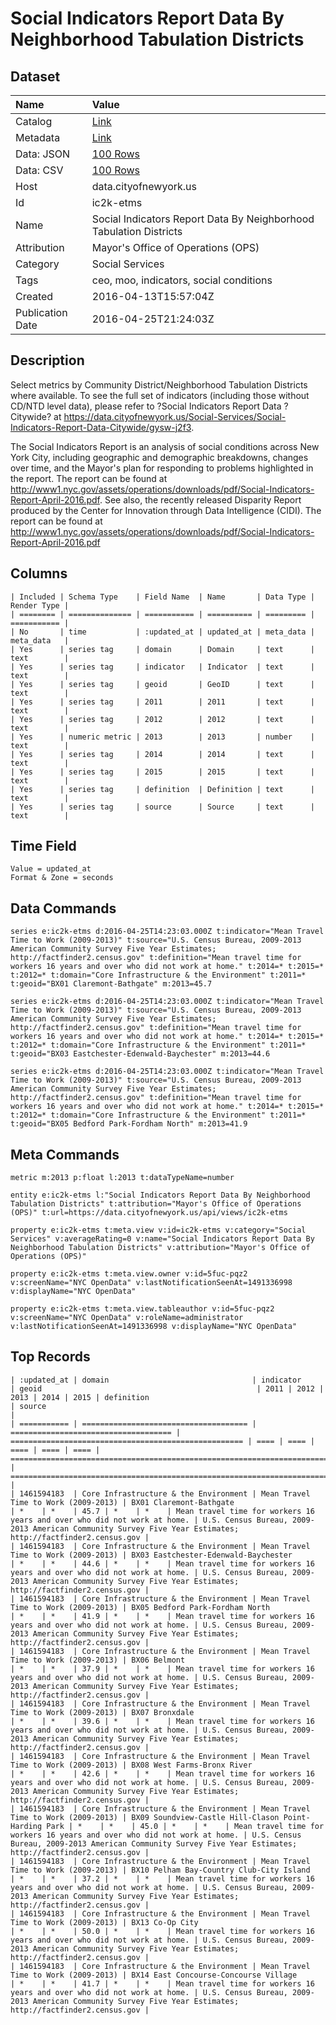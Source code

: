 # Social Indicators Report Data By Neighborhood Tabulation Districts

## Dataset

| Name | Value |
| :--- | :---- |
| Catalog | [Link](https://catalog.data.gov/dataset/social-indicators-report-data-by-neighborhood-tabulation-districts) |
| Metadata | [Link](https://data.cityofnewyork.us/api/views/ic2k-etms) |
| Data: JSON | [100 Rows](https://data.cityofnewyork.us/api/views/ic2k-etms/rows.json?max_rows=100) |
| Data: CSV | [100 Rows](https://data.cityofnewyork.us/api/views/ic2k-etms/rows.csv?max_rows=100) |
| Host | data.cityofnewyork.us |
| Id | ic2k-etms |
| Name | Social Indicators Report Data By Neighborhood Tabulation Districts |
| Attribution | Mayor's Office of Operations (OPS) |
| Category | Social Services |
| Tags | ceo, moo, indicators, social conditions |
| Created | 2016-04-13T15:57:04Z |
| Publication Date | 2016-04-25T21:24:03Z |

## Description

Select metrics by Community District/Neighborhood Tabulation Districts  where available. To see the full set of indicators (including those without CD/NTD level data), please refer to ?Social Indicators Report Data ? Citywide? at https://data.cityofnewyork.us/Social-Services/Social-Indicators-Report-Data-Citywide/gysw-j2f3.

The Social Indicators Report is an analysis of social conditions across New York City, including geographic and demographic breakdowns, changes over time, and the Mayor's plan for responding to problems highlighted in the report. The report can be found at http://www1.nyc.gov/assets/operations/downloads/pdf/Social-Indicators-Report-April-2016.pdf. See also, the recently released Disparity Report produced by the Center for Innovation through Data Intelligence (CIDI). The report can be found at http://www1.nyc.gov/assets/operations/downloads/pdf/Social-Indicators-Report-April-2016.pdf

## Columns

```ls
| Included | Schema Type    | Field Name  | Name       | Data Type | Render Type |
| ======== | ============== | =========== | ========== | ========= | =========== |
| No       | time           | :updated_at | updated_at | meta_data | meta_data   |
| Yes      | series tag     | domain      | Domain     | text      | text        |
| Yes      | series tag     | indicator   | Indicator  | text      | text        |
| Yes      | series tag     | geoid       | GeoID      | text      | text        |
| Yes      | series tag     | 2011        | 2011       | text      | text        |
| Yes      | series tag     | 2012        | 2012       | text      | text        |
| Yes      | numeric metric | 2013        | 2013       | number    | text        |
| Yes      | series tag     | 2014        | 2014       | text      | text        |
| Yes      | series tag     | 2015        | 2015       | text      | text        |
| Yes      | series tag     | definition  | Definition | text      | text        |
| Yes      | series tag     | source      | Source     | text      | text        |
```

## Time Field

```ls
Value = updated_at
Format & Zone = seconds
```

## Data Commands

```ls
series e:ic2k-etms d:2016-04-25T14:23:03.000Z t:indicator="Mean Travel Time to Work (2009-2013)" t:source="U.S. Census Bureau, 2009-2013 American Community Survey Five Year Estimates; http://factfinder2.census.gov" t:definition="Mean travel time for workers 16 years and over who did not work at home." t:2014=* t:2015=* t:2012=* t:domain="Core Infrastructure & the Environment" t:2011=* t:geoid="BX01 Claremont-Bathgate" m:2013=45.7

series e:ic2k-etms d:2016-04-25T14:23:03.000Z t:indicator="Mean Travel Time to Work (2009-2013)" t:source="U.S. Census Bureau, 2009-2013 American Community Survey Five Year Estimates; http://factfinder2.census.gov" t:definition="Mean travel time for workers 16 years and over who did not work at home." t:2014=* t:2015=* t:2012=* t:domain="Core Infrastructure & the Environment" t:2011=* t:geoid="BX03 Eastchester-Edenwald-Baychester" m:2013=44.6

series e:ic2k-etms d:2016-04-25T14:23:03.000Z t:indicator="Mean Travel Time to Work (2009-2013)" t:source="U.S. Census Bureau, 2009-2013 American Community Survey Five Year Estimates; http://factfinder2.census.gov" t:definition="Mean travel time for workers 16 years and over who did not work at home." t:2014=* t:2015=* t:2012=* t:domain="Core Infrastructure & the Environment" t:2011=* t:geoid="BX05 Bedford Park-Fordham North" m:2013=41.9
```

## Meta Commands

```ls
metric m:2013 p:float l:2013 t:dataTypeName=number

entity e:ic2k-etms l:"Social Indicators Report Data By Neighborhood Tabulation Districts" t:attribution="Mayor's Office of Operations (OPS)" t:url=https://data.cityofnewyork.us/api/views/ic2k-etms

property e:ic2k-etms t:meta.view v:id=ic2k-etms v:category="Social Services" v:averageRating=0 v:name="Social Indicators Report Data By Neighborhood Tabulation Districts" v:attribution="Mayor's Office of Operations (OPS)"

property e:ic2k-etms t:meta.view.owner v:id=5fuc-pqz2 v:screenName="NYC OpenData" v:lastNotificationSeenAt=1491336998 v:displayName="NYC OpenData"

property e:ic2k-etms t:meta.view.tableauthor v:id=5fuc-pqz2 v:screenName="NYC OpenData" v:roleName=administrator v:lastNotificationSeenAt=1491336998 v:displayName="NYC OpenData"
```

## Top Records

```ls
| :updated_at | domain                                | indicator                            | geoid                                                | 2011 | 2012 | 2013 | 2014 | 2015 | definition                                                               | source                                                                                                     | 
| =========== | ===================================== | ==================================== | ==================================================== | ==== | ==== | ==== | ==== | ==== | ======================================================================== | ========================================================================================================== | 
| 1461594183  | Core Infrastructure & the Environment | Mean Travel Time to Work (2009-2013) | BX01 Claremont-Bathgate                              | *    | *    | 45.7 | *    | *    | Mean travel time for workers 16 years and over who did not work at home. | U.S. Census Bureau, 2009-2013 American Community Survey Five Year Estimates; http://factfinder2.census.gov | 
| 1461594183  | Core Infrastructure & the Environment | Mean Travel Time to Work (2009-2013) | BX03 Eastchester-Edenwald-Baychester                 | *    | *    | 44.6 | *    | *    | Mean travel time for workers 16 years and over who did not work at home. | U.S. Census Bureau, 2009-2013 American Community Survey Five Year Estimates; http://factfinder2.census.gov | 
| 1461594183  | Core Infrastructure & the Environment | Mean Travel Time to Work (2009-2013) | BX05 Bedford Park-Fordham North                      | *    | *    | 41.9 | *    | *    | Mean travel time for workers 16 years and over who did not work at home. | U.S. Census Bureau, 2009-2013 American Community Survey Five Year Estimates; http://factfinder2.census.gov | 
| 1461594183  | Core Infrastructure & the Environment | Mean Travel Time to Work (2009-2013) | BX06 Belmont                                         | *    | *    | 37.9 | *    | *    | Mean travel time for workers 16 years and over who did not work at home. | U.S. Census Bureau, 2009-2013 American Community Survey Five Year Estimates; http://factfinder2.census.gov | 
| 1461594183  | Core Infrastructure & the Environment | Mean Travel Time to Work (2009-2013) | BX07 Bronxdale                                       | *    | *    | 39.6 | *    | *    | Mean travel time for workers 16 years and over who did not work at home. | U.S. Census Bureau, 2009-2013 American Community Survey Five Year Estimates; http://factfinder2.census.gov | 
| 1461594183  | Core Infrastructure & the Environment | Mean Travel Time to Work (2009-2013) | BX08 West Farms-Bronx River                          | *    | *    | 42.6 | *    | *    | Mean travel time for workers 16 years and over who did not work at home. | U.S. Census Bureau, 2009-2013 American Community Survey Five Year Estimates; http://factfinder2.census.gov | 
| 1461594183  | Core Infrastructure & the Environment | Mean Travel Time to Work (2009-2013) | BX09 Soundview-Castle Hill-Clason Point-Harding Park | *    | *    | 45.0 | *    | *    | Mean travel time for workers 16 years and over who did not work at home. | U.S. Census Bureau, 2009-2013 American Community Survey Five Year Estimates; http://factfinder2.census.gov | 
| 1461594183  | Core Infrastructure & the Environment | Mean Travel Time to Work (2009-2013) | BX10 Pelham Bay-Country Club-City Island             | *    | *    | 37.2 | *    | *    | Mean travel time for workers 16 years and over who did not work at home. | U.S. Census Bureau, 2009-2013 American Community Survey Five Year Estimates; http://factfinder2.census.gov | 
| 1461594183  | Core Infrastructure & the Environment | Mean Travel Time to Work (2009-2013) | BX13 Co-Op City                                      | *    | *    | 50.0 | *    | *    | Mean travel time for workers 16 years and over who did not work at home. | U.S. Census Bureau, 2009-2013 American Community Survey Five Year Estimates; http://factfinder2.census.gov | 
| 1461594183  | Core Infrastructure & the Environment | Mean Travel Time to Work (2009-2013) | BX14 East Concourse-Concourse Village                | *    | *    | 41.7 | *    | *    | Mean travel time for workers 16 years and over who did not work at home. | U.S. Census Bureau, 2009-2013 American Community Survey Five Year Estimates; http://factfinder2.census.gov | 
```